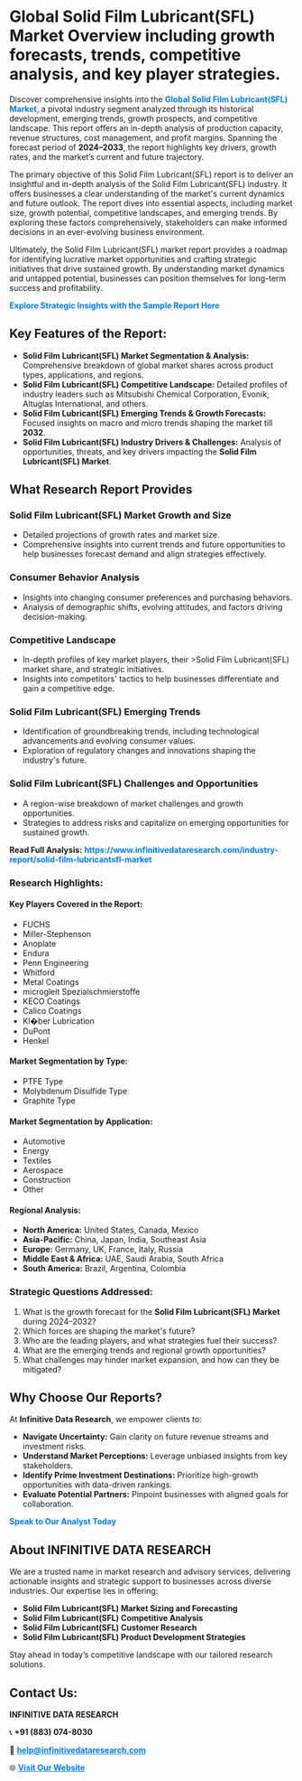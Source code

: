 <h1>Global Solid Film Lubricant(SFL) Market Overview including growth forecasts, trends, competitive analysis, and key player strategies.</h1>
<p>
Discover comprehensive insights into the 
<a href="https://www.infinitivedataresearch.com/industry-report/solid-film-lubricantsfl-market" rel="dofollow" style="color: #007BFF; text-decoration: none;"><strong>Global Solid Film Lubricant(SFL) Market</strong></a>, a pivotal industry segment analyzed through its historical development, emerging trends, growth prospects, and competitive landscape. This report offers an in-depth analysis of production capacity, revenue structures, cost management, and profit margins. Spanning the forecast period of <strong>2024–2033</strong>, the report highlights key drivers, growth rates, and the market’s current and future trajectory.
</p>
<p>
The primary objective of this Solid Film Lubricant(SFL) report is to deliver an insightful and in-depth analysis of the Solid Film Lubricant(SFL) industry. It offers businesses a clear understanding of the market's current dynamics and future outlook. The report dives into essential aspects, including market size, growth potential, competitive landscapes, and emerging trends. By exploring these factors comprehensively, stakeholders can make informed decisions in an ever-evolving business environment.
</p>
<p>
Ultimately, the Solid Film Lubricant(SFL) market report provides a roadmap for identifying lucrative market opportunities and crafting strategic initiatives that drive sustained growth. By understanding market dynamics and untapped potential, businesses can position themselves for long-term success and profitability.
</p>
<p>
<a href="https://www.infinitivedataresearch.com/request-sample/reportId=105373" style="color: #007BFF; text-decoration: none;"><strong>Explore Strategic Insights with the Sample Report Here</strong></a>
</p>

<h2>Key Features of the Report:</h2>
<ul>
<li><strong>Solid Film Lubricant(SFL) Market Segmentation & Analysis:</strong> Comprehensive breakdown of global market shares across product types, applications, and regions.</li>
<li><strong>Solid Film Lubricant(SFL) Competitive Landscape:</strong> Detailed profiles of industry leaders such as Mitsubishi Chemical Corporation, Evonik, Altuglas International, and others.</li>
<li><strong>Solid Film Lubricant(SFL) Emerging Trends & Growth Forecasts:</strong> Focused insights on macro and micro trends shaping the market till <strong>2032</strong>.</li>
<li><strong>Solid Film Lubricant(SFL) Industry Drivers & Challenges:</strong> Analysis of opportunities, threats, and key drivers impacting the <strong>Solid Film Lubricant(SFL) Market</strong>.</li>
</ul>

<h2>What Research Report Provides</h2>
<h3>Solid Film Lubricant(SFL) Market Growth and Size</h3>
<ul>
<li>Detailed projections of growth rates and market size.</li>
<li>Comprehensive insights into current trends and future opportunities to help businesses forecast demand and align strategies effectively.</li>
</ul>

<h3>Consumer Behavior Analysis</h3>
<ul>
<li>Insights into changing consumer preferences and purchasing behaviors.</li>
<li>Analysis of demographic shifts, evolving attitudes, and factors driving decision-making.</li>
</ul>

<h3>Competitive Landscape</h3>
<ul>
<li>In-depth profiles of key market players, their >Solid Film Lubricant(SFL) market share, and strategic initiatives.</li>
<li>Insights into competitors' tactics to help businesses differentiate and gain a competitive edge.</li>
</ul>

<h3>Solid Film Lubricant(SFL) Emerging Trends</h3>
<ul>
<li>Identification of groundbreaking trends, including technological advancements and evolving consumer values.</li>
<li>Exploration of regulatory changes and innovations shaping the industry's future.</li>
</ul>

<h3>Solid Film Lubricant(SFL) Challenges and Opportunities</h3>
<ul>
<li>A region-wise breakdown of market challenges and growth opportunities.</li>
<li>Strategies to address risks and capitalize on emerging opportunities for sustained growth.</li>
</ul>
<p><strong>Read Full Analysis:</strong> <a href="https://www.infinitivedataresearch.com/industry-report/solid-film-lubricantsfl-market" rel="dofollow" style="color: #007BFF; text-decoration: none;"><strong>https://www.infinitivedataresearch.com/industry-report/solid-film-lubricantsfl-market</strong></a></p>
<h3>Research Highlights:</h3>
<h4>Key Players Covered in the Report:</h4>
<ul><li>FUCHS</li><li>Miller-Stephenson</li><li>Anoplate</li><li>Endura</li><li>Penn Engineering</li><li>Whitford</li><li>Metal Coatings</li><li>microgleit Spezialschmierstoffe</li><li>KECO Coatings</li><li>Calico Coatings</li><li>Kl�ber Lubrication</li><li>DuPont</li><li>Henkel</li></ul>
<h4>Market Segmentation by Type:</h4>
<ul><li>PTFE Type</li><li>Molybdenum Disulfide Type</li><li>Graphite Type</li></ul>
<h4>Market Segmentation by Application:</h4>
<ul><li>Automotive</li><li>Energy</li><li>Textiles</li><li>Aerospace</li><li>Construction</li><li>Other</li></ul>

<h4>Regional Analysis:</h4>
<ul>
<li><strong>North America:</strong> United States, Canada, Mexico</li>
<li><strong>Asia-Pacific:</strong> China, Japan, India, Southeast Asia</li>
<li><strong>Europe:</strong> Germany, UK, France, Italy, Russia</li>
<li><strong>Middle East & Africa:</strong> UAE, Saudi Arabia, South Africa</li>
<li><strong>South America:</strong> Brazil, Argentina, Colombia</li>
</ul>

<h3>Strategic Questions Addressed:</h3>
<ol>
<li>What is the growth forecast for the <strong>Solid Film Lubricant(SFL) Market</strong> during 2024–2032?</li>
<li>Which forces are shaping the market's future?</li>
<li>Who are the leading players, and what strategies fuel their success?</li>
<li>What are the emerging trends and regional growth opportunities?</li>
<li>What challenges may hinder market expansion, and how can they be mitigated?</li>
</ol>

<h2>Why Choose Our Reports?</h2>
<p>At <strong>Infinitive Data Research</strong>, we empower clients to:</p>
<ul>
<li><strong>Navigate Uncertainty:</strong> Gain clarity on future revenue streams and investment risks.</li>
<li><strong>Understand Market Perceptions:</strong> Leverage unbiased insights from key stakeholders.</li>
<li><strong>Identify Prime Investment Destinations:</strong> Prioritize high-growth opportunities with data-driven rankings.</li>
<li><strong>Evaluate Potential Partners:</strong> Pinpoint businesses with aligned goals for collaboration.</li>
</ul>
<p><a href="https://www.infinitivedataresearch.com/industry-report/solid-film-lubricantsfl-market" rel="dofollow" style="color: #007BFF; text-decoration: none;"><strong>Speak to Our Analyst Today</strong></a></p>

<h2>About INFINITIVE DATA RESEARCH</h2>
<p>We are a trusted name in market research and advisory services, delivering actionable insights and strategic support to businesses across diverse industries. Our expertise lies in offering:</p>
<ul>
<li><strong>Solid Film Lubricant(SFL) Market Sizing and Forecasting</strong></li>
<li><strong>Solid Film Lubricant(SFL) Competitive Analysis</strong></li>
<li><strong>Solid Film Lubricant(SFL) Customer Research</strong></li>
<li><strong>Solid Film Lubricant(SFL) Product Development Strategies</strong></li>
</ul>
<p>Stay ahead in today’s competitive landscape with our tailored research solutions.</p>

<h2>Contact Us:</h2>
<p><strong>INFINITIVE DATA RESEARCH</strong></p>
<p>📞 <strong>+91 (883) 074-8030</strong></p>
<p>📧 <strong><a href="mailto:help@infinitivedataresearch.com" style="color: #007BFF;">help@infinitivedataresearch.com</a></strong></p>
<p>🌐 <strong><a href="https://www.infinitivedataresearch.com" rel="dofollow" style="color: #007BFF;">Visit Our Website</a></strong></p>
